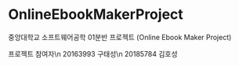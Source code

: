 # OnlineEbookMakerProject
중앙대학교 소프트웨어공학 01분반 프로젝트 (Online Ebook Maker Project)

프로젝트 참여자\n
20163993 구태성\n
20185784 김호성
